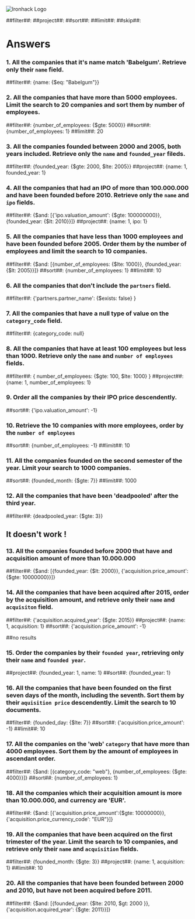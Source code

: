 ![Ironhack Logo](https://i.imgur.com/1QgrNNw.png)

##filter##:
##project##:
##sort##:
##limit##:
##skip##:

# Answers

### 1. All the companies that it's name match 'Babelgum'. Retrieve only their `name` field.

##filter##: {name: {$eq: "Babelgum"}}

### 2. All the companies that have more than 5000 employees. Limit the search to 20 companies and sort them by **number of employees**.

##filter##: {number_of_employees: {$gte: 5000}}
##sort##: {number_of_employees: 1}
##limit##: 20

### 3. All the companies founded between 2000 and 2005, both years included. Retrieve only the `name` and `founded_year` fileds.

##filter##: {founded_year: {$gte: 2000, $lte: 2005}}
##project##: {name: 1, founded_year: 1}

### 4. All the companies that had an IPO of more than 100.000.000 and have been founded before 2010. Retrieve only the `name` and `ipo` fields.

##filter##: {$and: [{'ipo.valuation_amount': {$gte: 100000000}}, {founded_year: {$lt: 2010}}]}
##project##: {name: 1, ipo: 1}

### 5. All the companies that have less than 1000 employees and have been founded before 2005. Order them by the number of employees and limit the search to 10 companies.

##filter##: {$and: [{number_of_employees: {$lte: 1000}}, {founded_year: {$lt: 2005}}]}
##sort##: {number_of_employees: 1}
##limit##: 10

### 6. All the companies that don't include the `partners` field.

##filter##: {'partners.partner_name': {$exists: false} }

### 7. All the companies that have a null type of value on the `category_code` field.

##filter##: {category_code: null}

### 8. All the companies that have at least 100 employees but less than 1000. Retrieve only the `name` and `number of employees` fields.

##filter##: { number_of_employees: {$gte: 100, $lte: 1000} }
##project##: {name: 1, number_of_employees: 1}

### 9. Order all the companies by their IPO price descendently.

##sort##: {'ipo.valuation_amount': -1}

### 10. Retrieve the 10 companies with more employees, order by the `number of employees`

##sort##: {number_of_employees: -1}
##limit##: 10

### 11. All the companies founded on the second semester of the year. Limit your search to 1000 companies.

##sort##: {founded_month: {$gte: 7}}
##limit##: 1000

### 12. All the companies that have been 'deadpooled' after the third year.

##filter##: {deadpooled_year: {$gte: 3}}

## It doesn't work !

### 13. All the companies founded before 2000 that have and acquisition amount of more than 10.000.000

##filter##: {$and: [{founded_year: {$lt: 2000}}, {'acquisition.price_amount': {$gte: 10000000}}]}

### 14. All the companies that have been acquired after 2015, order by the acquisition amount, and retrieve only their `name` and `acquisiton` field.

##filter##: {'acquisition.acquired_year': {$gte: 2015}}
##project##: {name: 1, acquisition: 1}
##sort##: {'acquisition.price_amount': -1}

##no results

### 15. Order the companies by their `founded year`, retrieving only their `name` and `founded year`.

##project##: {founded_year: 1, name: 1}
##sort##: {founded_year: 1}

### 16. All the companies that have been founded on the first seven days of the month, including the seventh. Sort them by their `aquisition price` descendently. Limit the search to 10 documents.

##filter##: {founded_day: {$lte: 7}}
##sort##: {'acquisition.price_amount': -1}
##limit##: 10

### 17. All the companies on the 'web' `category` that have more than 4000 employees. Sort them by the amount of employees in ascendant order.

##filter##: {$and: [{category_code: "web"}, {number_of_employees: {$gte: 4000}}]}
##sort##: {number_of_employees: 1}

### 18. All the companies which their acquisition amount is more than 10.000.000, and currency are 'EUR'.

##filter##: {$and: [{'acquisition.price_amount':{$gte: 10000000}}, {'acquisition.price_currency_code': "EUR"}]}

### 19. All the companies that have been acquired on the first trimester of the year. Limit the search to 10 companies, and retrieve only their `name` and `acquisition` fields.

##filter##: {founded_month: {$gte: 3}}
##project##: {name: 1, acquisition: 1}
##limit##: 10

### 20. All the companies that have been founded between 2000 and 2010, but have not been acquired before 2011.

##filter##: {$and: [{founded_year: {$lte: 2010, $gt: 2000 }}, {'acquisition.acquired_year': {$gte: 2011}}]}
